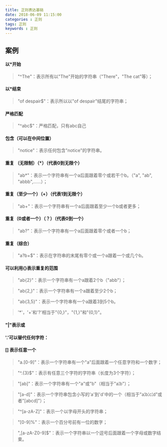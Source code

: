 ```yaml
---
title: 正则表达基础
date: 2018-06-09 11:15:00
categories : 正则
tags: 正则
keywords : 正则
---
```


## 案例

#### 以*开始
> "^The"：表示所有以"The"开始的字符串（"There"，"The cat"等）；

#### 以*结束
> "of despair$"：表示所以以"of despair"结尾的字符串；

#### 严格匹配
> "^abc$"：严格匹配，只有abc自己

#### 包含（可以在中间位置）
> "notice"：表示任何包含"notice"的字符串。

#### 重复 （无限制）（*）（代表0到无限个）

> "ab*"：表示一个字符串有一个a后面跟着零个或若干个b。（"a", "ab", "abbb",……）；

####  重复（至少一个）（+）（代表1到无限个）

> "ab+"：表示一个字符串有一个a后面跟着至少一个b或者更多；

####  重复（0或者一个）（？）（代表0到一个）

> "ab?"：表示一个字符串有一个a后面跟着零个或者一个b；

#### 重复（综合）

> "a?b+$"：表示在字符串的末尾有零个或一个a跟着一个或几个b。

#### 可以利用{}表示重复的范围

> "ab{2}"：表示一个字符串有一个a跟着2个b（"abb"）；

> "ab{2,}"：表示一个字符串有一个a跟着至少2个b；

> "ab{3,5}"：表示一个字符串有一个a跟着3到5个b。

> '*'，'+'和'?'相当于"{0,}"，"{1,}"和"{0,1}"。

#### "|"表示或

#### '.'可以替代任何字符：

#### [] 表示任意一个

> "a.[0-9]"：表示一个字符串有一个"a"后面跟着一个任意字符和一个数字；

> "^.{3}$"：表示有任意三个字符的字符串（长度为3个字符）；

> "[ab]"：表示一个字符串有一个"a"或"b"（相当于"a¦b"）；

> "[a-d]"：表示一个字符串包含小写的'a'到'd'中的一个（相当于"a¦b¦c¦d"或者"[abcd]"）；

> "^[a-zA-Z]"：表示一个以字母开头的字符串；

> "[0-9]%"：表示一个百分号前有一位的数字；

> ",[a-zA-Z0-9]$"：表示一个字符串以一个逗号后面跟着一个字母或数字结束。